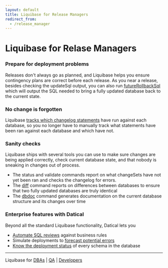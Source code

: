```yaml
---
layout: default
title: Liquibase for Release Managers
redirect_from:
  - /release_manager
---
```


# Liquibase for Relase Managers #

### Prepare for deployment problems

Releases don't always go as planned, and Liquibase helps you ensure contingency plans are correct before each release. As you near a release, besides checking the updateSql output, you can also run [futureRollbackSql](documentation/rollback.html) which will output the SQL needed to bring a fully updated database back to the current state.

### No change is forgotten

Liquibase [tracks which changelog statements](documentation/databasechangelog.html) have run against each database, so you no longer have to manually track what statements have been ran against each database and which have not.

### Sanity checks

Liquibase ships with several tools you can use to make sure changes are being applied correctly, check current database state, and that nobody is sneaking in changes out of process.

* The status and validate commands report on what changeSets have not yet been ran and checks the changelog for errors.
* The [diff](/documentation/diff.html) command reports on differences between databases to ensure that two fully updated databases are truly identical
* The [dbdoc](/documentation/dbdoc.html) command generates documentation on the current database structure and its changes over time

### Enterprise features with Datical

Beyond all the standard Liquibase functionality, Datical lets you

* [Automate SQL reviews](http://www.datical.com/product/validation-intelligence/) against business rules
* Simulate deployments to [forecast potential errors](http://www.datical.com/product/validation-intelligence/)
* [Know the deployment status](http://www.datical.com/product/management-intelligence/) of every schema in the database

---

Liquibase for [DBAs](/dba.html) \| [QA](/qa.html) \| [Developers](/developer.html)